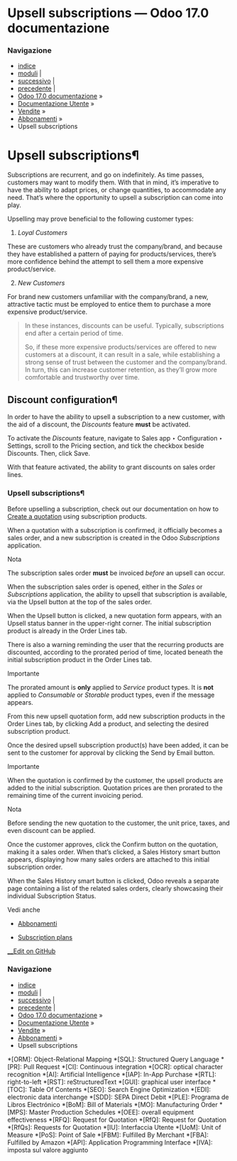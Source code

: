 # Upsell subscriptions — Odoo 17.0 documentazione

### Navigazione

  * [indice](../../../genindex.html "Indice generale")
  * [moduli](../../../py-modindex.html "Indice del modulo Python") |
  * [successivo](renewals.html "Renew subscriptions") |
  * [precedente](plans.html "Subscription plans") |
  * [Odoo 17.0 documentazione](../../../index-2.html) »
  * [Documentazione Utente](../../../applications.html) »
  * [Vendite](../../sales.html) »
  * [Abbonamenti](../subscriptions.html) »
  * Upsell subscriptions



# Upsell subscriptions¶

Subscriptions are recurrent, and go on indefinitely. As time passes, customers may want to modify them. With that in mind, it’s imperative to have the ability to adapt prices, or change quantities, to accommodate any need. That’s where the opportunity to upsell a subscription can come into play.

Upselling may prove beneficial to the following customer types:

  1. _Loyal Customers_

These are customers who already trust the company/brand, and because they have established a pattern of paying for products/services, there’s more confidence behind the attempt to sell them a more expensive product/service.

  2. _New Customers_

For brand new customers unfamiliar with the company/brand, a new, attractive tactic must be employed to entice them to purchase a more expensive product/service.

> In these instances, discounts can be useful. Typically, subscriptions end after a certain period of time.
> 
> So, if these more expensive products/services are offered to new customers at a discount, it can result in a sale, while establishing a strong sense of trust between the customer and the company/brand. In turn, this can increase customer retention, as they’ll grow more comfortable and trustworthy over time.




## Discount configuration¶

In order to have the ability to upsell a subscription to a new customer, with the aid of a discount, the _Discounts_ feature **must** be activated.

To activate the _Discounts_ feature, navigate to Sales app ‣ Configuration ‣ Settings, scroll to the Pricing section, and tick the checkbox beside Discounts. Then, click Save.

With that feature activated, the ability to grant discounts on sales order lines.

### Upsell subscriptions¶

Before upselling a subscription, check out our documentation on how to [Create a quotation](../subscriptions.html) using subscription products.

When a quotation with a subscription is confirmed, it officially becomes a sales order, and a new subscription is created in the Odoo _Subscriptions_ application.

Nota

The subscription sales order **must** be invoiced _before_ an upsell can occur.

When the subscription sales order is opened, either in the _Sales_ or _Subscriptions_ application, the ability to upsell that subscription is available, via the Upsell button at the top of the sales order.

When the Upsell button is clicked, a new quotation form appears, with an Upsell status banner in the upper-right corner. The initial subscription product is already in the Order Lines tab.

There is also a warning reminding the user that the recurring products are discounted, according to the prorated period of time, located beneath the initial subscription product in the Order Lines tab.

Importante

The prorated amount is **only** applied to _Service_ product types. It is **not** applied to _Consumable_ or _Storable_ product types, even if the message appears.

From this new upsell quotation form, add new subscription products in the Order Lines tab, by clicking Add a product, and selecting the desired subscription product.

Once the desired upsell subscription product(s) have been added, it can be sent to the customer for approval by clicking the Send by Email button.

Importante

When the quotation is confirmed by the customer, the upsell products are added to the initial subscription. Quotation prices are then prorated to the remaining time of the current invoicing period.

Nota

Before sending the new quotation to the customer, the unit price, taxes, and even discount can be applied.

Once the customer approves, click the Confirm button on the quotation, making it a sales order. When that’s clicked, a Sales History smart button appears, displaying how many sales orders are attached to this initial subscription order.

When the Sales History smart button is clicked, Odoo reveals a separate page containing a list of the related sales orders, clearly showcasing their individual Subscription Status.

Vedi anche

  * [Abbonamenti](../subscriptions.html)

  * [Subscription plans](plans.html)




[ __Edit on GitHub](https://github.com/odoo/documentation/edit/17.0/content/applications/sales/subscriptions/upselling.rst)

### Navigazione

  * [indice](../../../genindex.html "Indice generale")
  * [moduli](../../../py-modindex.html "Indice del modulo Python") |
  * [successivo](renewals.html "Renew subscriptions") |
  * [precedente](plans.html "Subscription plans") |
  * [Odoo 17.0 documentazione](../../../index-2.html) »
  * [Documentazione Utente](../../../applications.html) »
  * [Vendite](../../sales.html) »
  * [Abbonamenti](../subscriptions.html) »
  * Upsell subscriptions


  *[ORM]: Object-Relational Mapping
  *[SQL]: Structured Query Language
  *[PR]: Pull Request
  *[CI]: Continuous integration
  *[OCR]: optical character recognition
  *[AI]: Artificial Intelligence
  *[IAP]: In-App Purchase
  *[RTL]: right-to-left
  *[RST]: reStructuredText
  *[GUI]: graphical user interface
  *[TOC]: Table Of Contents
  *[SEO]: Search Engine Optimization
  *[EDI]: electronic data interchange
  *[SDD]: SEPA Direct Debit
  *[PLE]: Programa de Libros Electrónico
  *[BoM]: Bill of Materials
  *[MO]: Manufacturing Order
  *[MPS]: Master Production Schedules
  *[OEE]: overall equipment effectiveness
  *[RFQ]: Request for Quotation
  *[RfQ]: Request for Quotation
  *[RfQs]: Requests for Quotation
  *[IU]: Interfaccia Utente
  *[UoM]: Unit of Measure
  *[PoS]: Point of Sale
  *[FBM]: Fulfilled By Merchant
  *[FBA]: Fulfilled by Amazon
  *[API]: Application Programming Interface
  *[IVA]: imposta sul valore aggiunto